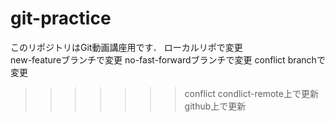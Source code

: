 # git-practice
このリポジトリはGit動画講座用です．
ローカルリポで変更  
new-featureブランチで変更
no-fast-forwardブランチで変更
conflict branchで変更

>>>>>>> conflict
condlict-remote上で更新　github上で更新
